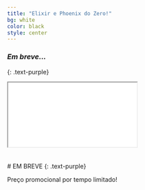 ```yaml
---
title: "Elixir e Phoenix do Zero!"
bg: white
color: black
style: center
---
```


### *Em breve...*
{: .text-purple}

<span class="fa-stack subtlecircle" style="font-size:60px; background:rgba(157,61,155,0.1)">
  <i class="fa fa-code fa-stack-1x text-white"></i>
  <i class="fa fa-code fa-stack-1x text-purple"></i>
</span>

<div class="icontain">
  <iframe src="//www.youtube.com/embed/G1IbRujko-A" allowfullscreen></iframe>
</div>
<br/>
<br/>
# EM BREVE
{: .text-purple}

Preço promocional por tempo limitado!
